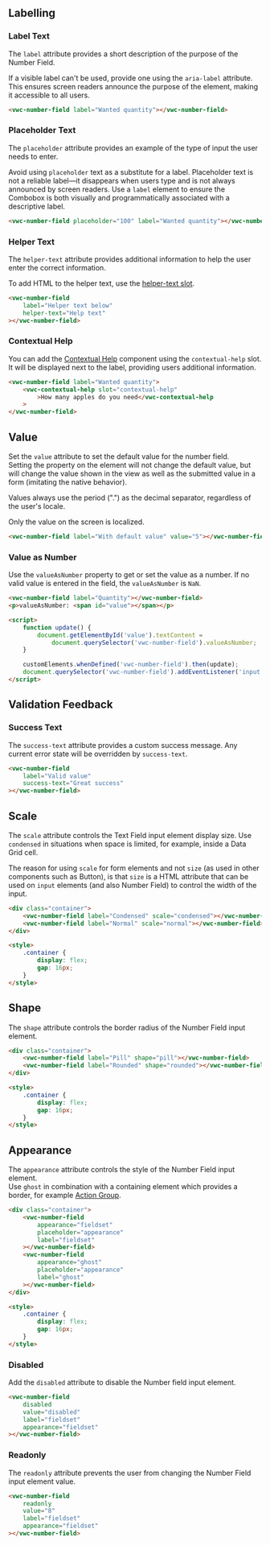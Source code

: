 ## Labelling

### Label Text

The `label` attribute provides a short description of the purpose of the Number Field.

<vwc-note connotation="information" headline="Accessibility Tip">
<vwc-icon slot="icon" name="accessibility-line"></vwc-icon>
<p>If a visible label can't be used, provide one using the <nobr><code>aria-label</code></nobr> attribute. This ensures screen readers announce the purpose of the element, making it accessible to all users.</p>
</vwc-note>

```html preview
<vwc-number-field label="Wanted quantity"></vwc-number-field>
```

### Placeholder Text

The `placeholder` attribute provides an example of the type of input the user needs to enter.

<vwc-note connotation="information" headline="Accessibility Tip">
	<vwc-icon slot="icon" name="accessibility-line"></vwc-icon>
	<p>Avoid using <code>placeholder</code> text as a substitute for a label. Placeholder text is not a reliable label—it disappears when users type and is not always announced by screen readers. Use a <code>label</code> element to ensure the Combobox is both visually and programmatically associated with a descriptive label.</p>
</vwc-note>

```html preview
<vwc-number-field placeholder="100" label="Wanted quantity"></vwc-number-field>
```

### Helper Text

The `helper-text` attribute provides additional information to help the user enter the correct information.

To add HTML to the helper text, use the [helper-text slot](/components/number-field/code/#helper-text-slot).

```html preview
<vwc-number-field
	label="Helper text below"
	helper-text="Help text"
></vwc-number-field>
```

### Contextual Help

You can add the [Contextual Help](/components/contextual-help/) component using the `contextual-help` slot. It will be displayed next to the label, providing users additional information.

```html preview
<vwc-number-field label="Wanted quantity">
	<vwc-contextual-help slot="contextual-help"
		>How many apples do you need</vwc-contextual-help
	>
</vwc-number-field>
```

## Value

Set the `value` attribute to set the default value for the number field.  
Setting the property on the element will not change the default value, but will change the value shown in the view as well as the submitted value in a form (imitating the native behavior).

<vwc-note connotation="information" headline="Values always use decimal separator">
<vwc-icon slot="icon" name="info-line" label="Note:"></vwc-icon>
<p>Values always use the period (".") as the decimal separator, regardless of the user's locale.
</p>
<p>Only the value on the screen is localized.
</p>
</vwc-note>

```html preview
<vwc-number-field label="With default value" value="5"></vwc-number-field>
```

### Value as Number

Use the `valueAsNumber` property to get or set the value as a number. If no valid value is entered in the field, the `valueAsNumber` is `NaN`.

```html preview locale-switcher
<vwc-number-field label="Quantity"></vwc-number-field>
<p>valueAsNumber: <span id="value"></span></p>

<script>
	function update() {
		document.getElementById('value').textContent =
			document.querySelector('vwc-number-field').valueAsNumber;
	}

	customElements.whenDefined('vwc-number-field').then(update);
	document.querySelector('vwc-number-field').addEventListener('input', update);
</script>
```

## Validation Feedback

### Success Text

The `success-text` attribute provides a custom success message. Any current error state will be overridden by `success-text`.

```html preview
<vwc-number-field
	label="Valid value"
	success-text="Great success"
></vwc-number-field>
```

## Scale

The `scale` attribute controls the Text Field input element display size.
Use `condensed` in situations when space is limited, for example, inside a Data Grid cell.

<vwc-note connotation="information" headline="Scale instead of Size">
	<vwc-icon slot="icon" name="info-line" label="Note:"></vwc-icon>
	<p>The reason for using <code>scale</code> for form elements and not <code>size</code> (as used in other components such as Button), is that <code>size</code> is a HTML attribute that can be used on <code>input</code> elements (and also Number Field) to control the width of the input.</p>
</vwc-note>

```html preview
<div class="container">
	<vwc-number-field label="Condensed" scale="condensed"></vwc-number-field>
	<vwc-number-field label="Normal" scale="normal"></vwc-number-field>
</div>

<style>
	.container {
		display: flex;
		gap: 16px;
	}
</style>
```

## Shape

The `shape` attribute controls the border radius of the Number Field input element.

```html preview
<div class="container">
	<vwc-number-field label="Pill" shape="pill"></vwc-number-field>
	<vwc-number-field label="Rounded" shape="rounded"></vwc-number-field>
</div>

<style>
	.container {
		display: flex;
		gap: 16px;
	}
</style>
```

## Appearance

The `appearance` attribute controls the style of the Number Field input element.<br />
Use `ghost` in combination with a containing element which provides a border, for example [Action Group](/components/action-group/).

```html preview
<div class="container">
	<vwc-number-field
		appearance="fieldset"
		placeholder="appearance"
		label="fieldset"
	></vwc-number-field>
	<vwc-number-field
		appearance="ghost"
		placeholder="appearance"
		label="ghost"
	></vwc-number-field>
</div>

<style>
	.container {
		display: flex;
		gap: 16px;
	}
</style>
```

### Disabled

Add the `disabled` attribute to disable the Number field input element.

```html preview
<vwc-number-field
	disabled
	value="disabled"
	label="fieldset"
	appearance="fieldset"
></vwc-number-field>
```

### Readonly

The `readonly` attribute prevents the user from changing the Number Field input element value.

```html preview
<vwc-number-field
	readonly
	value="8"
	label="fieldset"
	appearance="fieldset"
></vwc-number-field>
```
